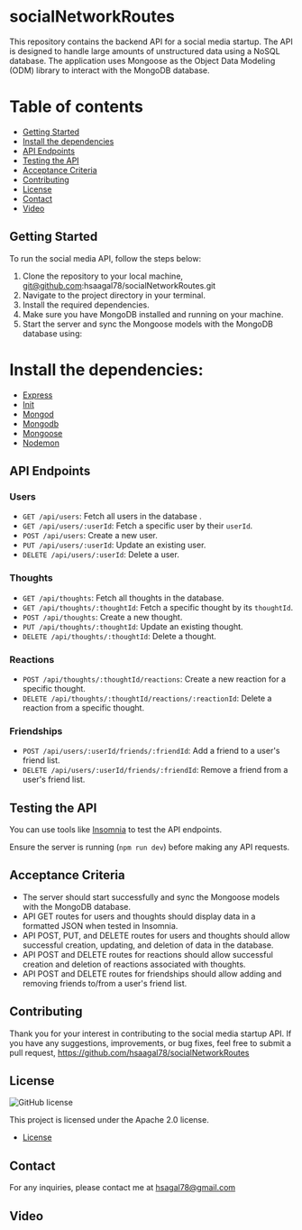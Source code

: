 # socialNetworkRoutes

This repository contains the backend API for a social media startup. The API is designed to handle large amounts of unstructured data using a NoSQL database. The application uses Mongoose as the Object Data Modeling (ODM) library to interact with the MongoDB database.
# Table of contents

- [Getting Started](#Getting_Started)
- [Install the dependencies](#Install_the_dependencies)
- [API Endpoints](#API_Endpoints)
- [Testing the API](#Testing_the_API)
- [Acceptance Criteria](#Acceptance_Criteria)
- [Contributing](#Contributing)
- [License](#license)
- [Contact](#Contact)
- [Video](#Pictures)


## Getting Started

To run the social media API, follow the steps below:

1. Clone the repository to your local machine, git@github.com:hsaagal78/socialNetworkRoutes.git
2. Navigate to the project directory in your terminal.
3. Install the required dependencies.
4. Make sure you have MongoDB installed and running on your machine.
5. Start the server and sync the Mongoose models with the MongoDB database using:

# Install the dependencies:

- [Express](https://www.npmjs.com/package/express)
- [Init](https://docs.npmjs.com/cli/v9/commands/npm-init)
- [Mongod](https://www.npmjs.com/package/mongodb)
- [Mongodb](https://www.npmjs.com/package/mongodb)
- [Mongoose](https://www.npmjs.com/package/mongoose)
- [Nodemon](https://www.npmjs.com/package/nodemon)
  
  

## API Endpoints

### Users

- `GET /api/users`: Fetch all users in the database .
- `GET /api/users/:userId`: Fetch a specific user by their `userId`.
- `POST /api/users`: Create a new user.
- `PUT /api/users/:userId`: Update an existing user.
- `DELETE /api/users/:userId`: Delete a user.

### Thoughts

- `GET /api/thoughts`: Fetch all thoughts in the database.
- `GET /api/thoughts/:thoughtId`: Fetch a specific thought by its `thoughtId`.
- `POST /api/thoughts`: Create a new thought.
- `PUT /api/thoughts/:thoughtId`: Update an existing thought.
- `DELETE /api/thoughts/:thoughtId`: Delete a thought.

### Reactions

- `POST /api/thoughts/:thoughtId/reactions`: Create a new reaction for a specific thought.
- `DELETE /api/thoughts/:thoughtId/reactions/:reactionId`: Delete a reaction from a specific thought.

### Friendships

- `POST /api/users/:userId/friends/:friendId`: Add a friend to a user's friend list.
- `DELETE /api/users/:userId/friends/:friendId`: Remove a friend from a user's friend list.

## Testing the API

You can use tools like [Insomnia](https://insomnia.rest/)  to test the API endpoints.

Ensure the server is running (`npm run dev`) before making any API requests.

## Acceptance Criteria

- The server should start successfully and sync the Mongoose models with the MongoDB database.
- API GET routes for users and thoughts should display data in a formatted JSON when tested in Insomnia.
- API POST, PUT, and DELETE routes for users and thoughts should allow successful creation, updating, and deletion of data in the database.
- API POST and DELETE routes for reactions should allow successful creation and deletion of reactions associated with thoughts.
- API POST and DELETE routes for friendships should allow adding and removing friends to/from a user's friend list.

## Contributing

Thank you for your interest in contributing to the social media startup API. If you have any suggestions, improvements, or bug fixes, feel free to submit a pull request, https://github.com/hsaagal78/socialNetworkRoutes

## License

![GitHub license](https://img.shields.io/badge/license-Apache%202.0-blue.svg)

This project is licensed under the Apache 2.0 license.

* [License](#license)

## Contact

For any inquiries, please contact me at hsagal78@gmail.com

## Video

